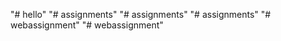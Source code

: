 "# hello" 
"# assignments" 
"# assignments" 
"# assignments" 
"# webassignment" 
"# webassignment" 
